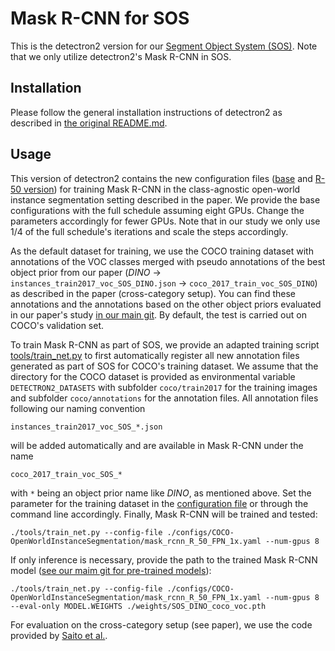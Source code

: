 # Mask R-CNN for SOS

This is the detectron2 version for our [Segment Object System (SOS)](https://github.com/chwilms/SOS). Note that we only utilize detectron2's Mask R-CNN in SOS.

## Installation

Please follow the general installation instructions of detectron2 as described in [the original README.md](https://github.com/chwilms/SOS_detectron2/blob/main/README_detectron2.md).

## Usage

This version of detectron2 contains the new configuration files ([base](https://github.com/chwilms/SOS_detectron2/blob/main/configs/Base-RCNN-FPN_OWIS.yaml) and [R-50 version](https://github.com/chwilms/SOS_detectron2/blob/main/configs/COCO-OpenWorldInstanceSegmentation/mask_rcnn_R_50_FPN_1x.yaml)) for training Mask R-CNN in the class-agnostic open-world instance segmentation setting described in the paper. We provide the base configurations with the full schedule assuming eight GPUs. Change the parameters accordingly for fewer GPUs. Note that in our study we only use 1/4 of the full schedule's iterations and scale the steps accordingly.

As the default dataset for training, we use the COCO training dataset with annotations of the VOC classes merged with pseudo annotations of the best object prior from our paper (*DINO* -> ```instances_train2017_voc_SOS_DINO.json``` -> ```coco_2017_train_voc_SOS_DINO```) as described in the paper (cross-category setup). You can find these annotations and the annotations based on the other object priors evaluated in our paper's study [in our main git](). By default, the test is carried out on COCO's validation set. 

To train Mask R-CNN as part of SOS, we provide an adapted training script [tools/train_net.py](https://github.com/chwilms/SOS_detectron2/blob/main/tools/train_net.py) to first automatically register all new annotation files generated as part of SOS for COCO's training dataset. We assume that the directory for the COCO dataset is provided as environmental variable ```DETECTRON2_DATASETS``` with subfolder ```coco/train2017``` for the training images and subfolder ```coco/annotations``` for the annotation files. All annotation files following our naming convention 

```
instances_train2017_voc_SOS_*.json
```

will be added automatically and are available in Mask R-CNN under the name 

```
coco_2017_train_voc_SOS_*
```

with ```*``` being an object prior name like *DINO*, as mentioned above. Set the parameter for the training dataset in the [configuration file](https://github.com/chwilms/SOS_detectron2/blob/main/configs/Base-RCNN-FPN_OWIS.yaml) or through the command line accordingly. Finally, Mask R-CNN will be trained and tested:

```
./tools/train_net.py --config-file ./configs/COCO-OpenWorldInstanceSegmentation/mask_rcnn_R_50_FPN_1x.yaml --num-gpus 8

```

If only inference is necessary, provide the path to the trained Mask R-CNN model ([see our maim git for pre-trained models]()):

```
./tools/train_net.py --config-file ./configs/COCO-OpenWorldInstanceSegmentation/mask_rcnn_R_50_FPN_1x.yaml --num-gpus 8 --eval-only MODEL.WEIGHTS ./weights/SOS_DINO_coco_voc.pth
```

For evaluation on the cross-category setup (see paper), we use the code provided by [Saito et al.](https://ksaito-ut.github.io/openworld_ldet/).
